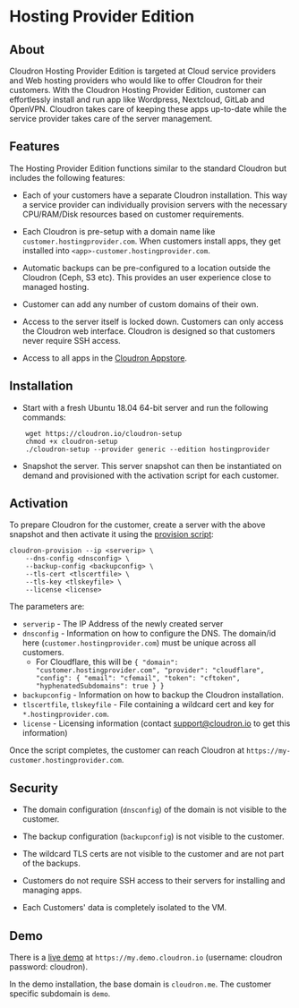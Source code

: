 # Hosting Provider Edition

## About

Cloudron Hosting Provider Edition is targeted at Cloud service providers and Web hosting
providers who would like to offer Cloudron for their customers. With the
Cloudron Hosting Provider Edition, customer can effortlessly install and run app like
Wordpress, Nextcloud, GitLab and OpenVPN. Cloudron takes care of keeping these apps
up-to-date while the service provider takes care of the server management.

## Features

The Hosting Provider Edition functions similar to the standard Cloudron but includes the
following features:

* Each of your customers have a separate Cloudron installation. This way a service provider
  can individually provision servers with the necessary CPU/RAM/Disk resources based on
  customer requirements.

* Each Cloudron is pre-setup with a domain name like `customer.hostingprovider.com`. When
  customers install apps, they get installed into `<app>-customer.hostingprovider.com`.

* Automatic backups can be pre-configured to a location outside the Cloudron (Ceph, S3 etc).
  This provides an user experience close to managed hosting.

* Customer can add any number of custom domains of their own.

* Access to the server itself is locked down. Customers can only access the Cloudron web interface.
  Cloudron is designed so that customers never require SSH access.

* Access to all apps in the [Cloudron Appstore](/appstore.html).

## Installation

* Start with a fresh Ubuntu 18.04 64-bit server and run the following commands:

```
    wget https://cloudron.io/cloudron-setup
    chmod +x cloudron-setup
    ./cloudron-setup --provider generic --edition hostingprovider
```

* Snapshot the server. This server snapshot can then be instantiated on demand and provisioned
  with the activation script for each customer.

## Activation

To prepare Cloudron for the customer, create a server with the above snapshot and then
activate it using the [provision script](https://git.cloudron.io/cloudron/box/raw/master/scripts/cloudron-provision):

```
cloudron-provision --ip <serverip> \
    --dns-config <dnsconfig> \
    --backup-config <backupconfig> \
    --tls-cert <tlscertfile> \
    --tls-key <tlskeyfile> \
    --license <license>
```

The parameters are:

* `serverip` - The IP Address of the newly created server
* `dnsconfig` - Information on how to configure the DNS. The domain/id here (`customer.hostingprovider.com`) must be unique across all customers.
    * For Cloudflare, this will be `{ "domain": "customer.hostingprovider.com", "provider": "cloudflare", "config": { "email": "cfemail", "token": "cftoken", "hyphenatedSubdomains": true } }`
* `backupconfig` - Information on how to backup the Cloudron installation.
* `tlscertfile`, `tlskeyfile` - File containing a wildcard cert and key for `*.hostingprovider.com`.
* `license` - Licensing information (contact support@cloudron.io to get this information)

Once the script completes, the customer can reach Cloudron at `https://my-customer.hostingprovider.com`.

## Security

* The domain configuration (`dnsconfig`) of the domain is not visible to the customer.

* The backup configuration (`backupconfig`) is not visible to the customer.

* The wildcard TLS certs are not visible to the customer and are not part of the backups.

* Customers do not require SSH access to their servers for installing and managing apps.

* Each Customers' data is completely isolated to the VM.


## Demo

There is a [live demo](https://my.demo.cloudron.io) at `https://my.demo.cloudron.io` (username: cloudron password: cloudron).

In the demo installation, the base domain is `cloudron.me`. The customer specific subdomain is `demo`.

